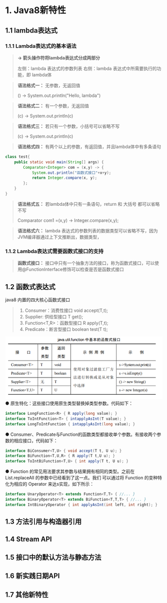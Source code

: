 # 1. Java8新特性

## 1.1 lambda表达式

### 1.1.1 Lambda表达式的基本语法

> **->  箭头操作符将lambda表达式分成两部分**
> 
> 左侧：lambda 表达式的参数列表
> 右侧：lambda 表达式中所需要执行的功能，即 lambda体

> **语法格式一：**
> 无参数，无返回值
> 
> () -> System.out.println("Hello, lambda") 

> **语法格式二：**
> 有一个参数，无返回值
> 
> (c) -> System.out.println(c)

> **语法格式三：**
> 若只有一个参数，小括号可以省略不写
> 
> (c) -> System.out.println(c)

> **语法格式四：**
> 有两个以上的参数，有返回值，并且lambda体中有多条语句
```java
class test{
    public static void main(String[] args) {
        Comparator<Integer> com = (x,y) -> {
            System.out.println("函数式接口"+x+y);
            return Integer.compare(x, y);
        };
    }
}
```

> **语法格式五：**
> 若lambda体中只有一条语句，return 和 大括号 都可以省略不写
> 
> Comparator<Integer> com1 =(x,y) -> Integer.compare(x,y);

> **语法格式六：**
> lambda 表达式的参数列表的数据类型可以省略不写，因为JVM编译器通过上下文推断出，数据类型，

### 1.1.2 Lambda表达式需要函数式接口的支持
> **函数式接口：**
> 接口中只有一个抽象方法的接口，称为函数式接口，可以使用@FunctionInterface修饰可以检查是否是函数式接口

## 1.2 函数式表达式
java8 内置的四大核心函数式接口
> 1. Consumer<T>：消费性接口
         void accept(T,t);
> 2. Supplier<T>:  供给型接口
         T get();
> 3. Function<T,R>：函数型接口
         R apply(T,t);
> 4. Predicate<T>：断言型接口
         boolean test(T t);

![](基本的函数式接口.png)
● 原生特化：这些接口使用原生类型替换掉类型参数。代码如下：
```java
interface LongFunction<R> { R apply(long value); }
interface ToIntFunction<T> { intapplyAsInt(T value); }
interface LongToIntFunction { intapplyAsInt(long value); }
```
● Consumer、Predicate与Function的函数类型都接收单个参数。有接收两个参数的相应接口，代码如下：
```java
interface BiConsumer<T,U> { void accept(T t, U u); }
interface BiFunction<T,U,R> { R apply(T t,U u); }
interface ToIntBiFunction<T,U> { int apply(T t, U u); }
```
● Function 的常见用法要求其参数与结果拥有相同的类型。之前在 List.replaceAll 的参数中已经看到了这一点。我们
可以通过将 Function 的变种特化为相应的 Operator 来达s实现，如下所示：
```java
interface UnaryOperator<T> extends Function<T,T> { //... }
interface BinaryOperator<T> extends BiFunction<T,T,T> { //... }
interface IntBinaryOperator { int applyAsInt(int left, int right); }
```

## 1.3 方法引用与构造器引用

## 1.4 Stream API

## 1.5 接口中的默认方法与静态方法

## 1.6 新实践日期API

## 1.7 其他新特性